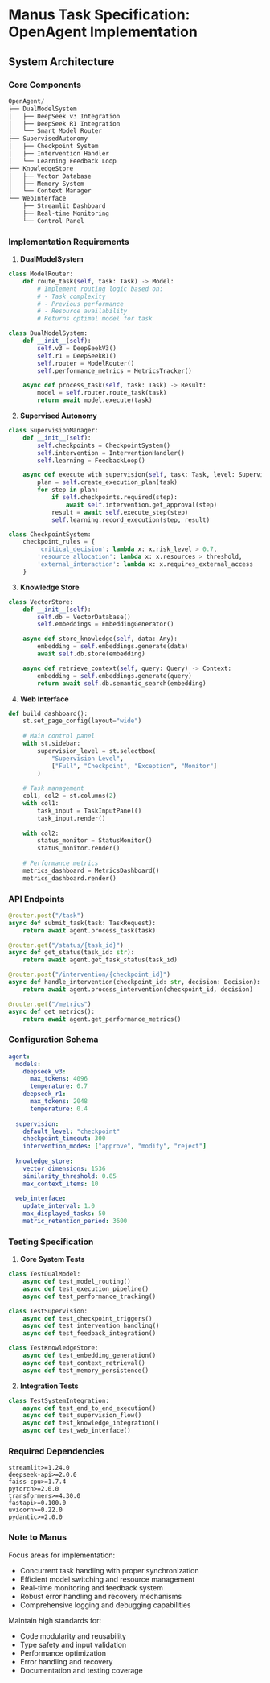 # Manus Task Specification: OpenAgent Implementation

## System Architecture

### Core Components
```python
OpenAgent/
├── DualModelSystem
│   ├── DeepSeek v3 Integration
│   ├── DeepSeek R1 Integration
│   └── Smart Model Router
├── SupervisedAutonomy
│   ├── Checkpoint System
│   ├── Intervention Handler
│   └── Learning Feedback Loop
├── KnowledgeStore
│   ├── Vector Database
│   ├── Memory System
│   └── Context Manager
└── WebInterface
    ├── Streamlit Dashboard
    ├── Real-time Monitoring
    └── Control Panel
```

### Implementation Requirements

1. **DualModelSystem**
```python
class ModelRouter:
    def route_task(self, task: Task) -> Model:
        # Implement routing logic based on:
        # - Task complexity
        # - Previous performance
        # - Resource availability
        # Returns optimal model for task

class DualModelSystem:
    def __init__(self):
        self.v3 = DeepSeekV3()
        self.r1 = DeepSeekR1()
        self.router = ModelRouter()
        self.performance_metrics = MetricsTracker()

    async def process_task(self, task: Task) -> Result:
        model = self.router.route_task(task)
        return await model.execute(task)
```

2. **Supervised Autonomy**
```python
class SupervisionManager:
    def __init__(self):
        self.checkpoints = CheckpointSystem()
        self.intervention = InterventionHandler()
        self.learning = FeedbackLoop()

    async def execute_with_supervision(self, task: Task, level: SupervisionLevel):
        plan = self.create_execution_plan(task)
        for step in plan:
            if self.checkpoints.required(step):
                await self.intervention.get_approval(step)
            result = await self.execute_step(step)
            self.learning.record_execution(step, result)

class CheckpointSystem:
    checkpoint_rules = {
        'critical_decision': lambda x: x.risk_level > 0.7,
        'resource_allocation': lambda x: x.resources > threshold,
        'external_interaction': lambda x: x.requires_external_access
    }
```

3. **Knowledge Store**
```python
class VectorStore:
    def __init__(self):
        self.db = VectorDatabase()
        self.embeddings = EmbeddingGenerator()

    async def store_knowledge(self, data: Any):
        embedding = self.embeddings.generate(data)
        await self.db.store(embedding)

    async def retrieve_context(self, query: Query) -> Context:
        embedding = self.embeddings.generate(query)
        return await self.db.semantic_search(embedding)
```

4. **Web Interface**
```python
def build_dashboard():
    st.set_page_config(layout="wide")
    
    # Main control panel
    with st.sidebar:
        supervision_level = st.selectbox(
            "Supervision Level",
            ["Full", "Checkpoint", "Exception", "Monitor"]
        )
        
    # Task management
    col1, col2 = st.columns(2)
    with col1:
        task_input = TaskInputPanel()
        task_input.render()
        
    with col2:
        status_monitor = StatusMonitor()
        status_monitor.render()
        
    # Performance metrics
    metrics_dashboard = MetricsDashboard()
    metrics_dashboard.render()
```

### API Endpoints
```python
@router.post("/task")
async def submit_task(task: TaskRequest):
    return await agent.process_task(task)

@router.get("/status/{task_id}")
async def get_status(task_id: str):
    return await agent.get_task_status(task_id)

@router.post("/intervention/{checkpoint_id}")
async def handle_intervention(checkpoint_id: str, decision: Decision):
    return await agent.process_intervention(checkpoint_id, decision)

@router.get("/metrics")
async def get_metrics():
    return await agent.get_performance_metrics()
```

### Configuration Schema
```yaml
agent:
  models:
    deepseek_v3:
      max_tokens: 4096
      temperature: 0.7
    deepseek_r1:
      max_tokens: 2048
      temperature: 0.4
  
  supervision:
    default_level: "checkpoint"
    checkpoint_timeout: 300
    intervention_modes: ["approve", "modify", "reject"]
    
  knowledge_store:
    vector_dimensions: 1536
    similarity_threshold: 0.85
    max_context_items: 10
    
  web_interface:
    update_interval: 1.0
    max_displayed_tasks: 50
    metric_retention_period: 3600
```

### Testing Specification

1. **Core System Tests**
```python
class TestDualModel:
    async def test_model_routing()
    async def test_execution_pipeline()
    async def test_performance_tracking()

class TestSupervision:
    async def test_checkpoint_triggers()
    async def test_intervention_handling()
    async def test_feedback_integration()

class TestKnowledgeStore:
    async def test_embedding_generation()
    async def test_context_retrieval()
    async def test_memory_persistence()
```

2. **Integration Tests**
```python
class TestSystemIntegration:
    async def test_end_to_end_execution()
    async def test_supervision_flow()
    async def test_knowledge_integration()
    async def test_web_interface()
```

### Required Dependencies
```requirements
streamlit>=1.24.0
deepseek-api>=2.0.0
faiss-cpu>=1.7.4
pytorch>=2.0.0
transformers>=4.30.0
fastapi>=0.100.0
uvicorn>=0.22.0
pydantic>=2.0.0
```

### Note to Manus
Focus areas for implementation:
- Concurrent task handling with proper synchronization
- Efficient model switching and resource management
- Real-time monitoring and feedback system
- Robust error handling and recovery mechanisms
- Comprehensive logging and debugging capabilities

Maintain high standards for:
- Code modularity and reusability
- Type safety and input validation
- Performance optimization
- Error handling and recovery
- Documentation and testing coverage
